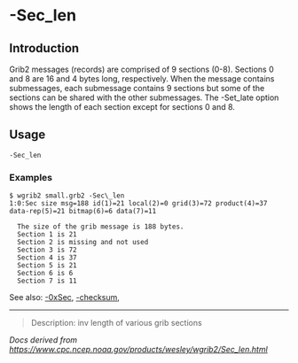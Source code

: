 # -Sec_len

## Introduction

Grib2 messages (records) are comprised of 9 sections (0-8). Sections 0 and 8
are 16 and 4 bytes long, respectively. When the message contains submessages,
each submessage contains 9 sections but some of the sections can be shared
with the other submessages.
The -Set_late option shows the length of each section
except for sections 0 and 8.

## Usage

```
-Sec_len
```

### Examples

```
$ wgrib2 small.grb2 -Sec\_len
1:0:Sec size msg=188 id(1)=21 local(2)=0 grid(3)=72 product(4)=37 data-rep(5)=21 bitmap(6)=6 data(7)=11

  The size of the grib message is 188 bytes.
  Section 1 is 21
  Section 2 is missing and not used
  Section 3 is 72
  Section 4 is 37
  Section 5 is 21
  Section 6 is 6
  Section 7 is 11
```

See also:
[-0xSec](0xSec.md),
[-checksum](checksum.md),

---

> Description: inv length of various grib sections

_Docs derived from <https://www.cpc.ncep.noaa.gov/products/wesley/wgrib2/Sec_len.html>_
